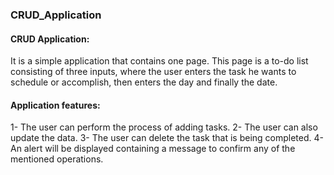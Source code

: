 ### CRUD_Application



#### CRUD Application:


It is a simple application that contains one page. This page is a to-do list consisting of three inputs, where the user enters the task he wants to schedule or accomplish, then enters the day and finally the date.

#### Application features:
1- The user can perform the process of adding tasks.
2- The user can also update the data.
3- The user can delete the task that is being completed.
4- An alert will be displayed containing a message to confirm any of the mentioned operations.





